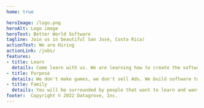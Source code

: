 ```yaml
---
home: true

heroImage: /logo.png
heroAlt: Logo image
heroText: Better World Software
tagline: Join us in beautiful San Jose, Costa Rica!
actionText: We are Hiring
actionLink: /jobs/
features:
- title: Learn
  details: Come learn with us. We are learning how to create the software that the world needs right now.
- title: Purpose
  details: We don't make games, we don't sell Ads. We build software to create the world we want to live in.
- title: Family
  details: You will be surrounded by people that want to learn and want to serve, just like you!
footer:  Copyright © 2022 Datagrove, Inc.
---
```



<!-- [We are Hiring]([9b3243b]/jobs/) -->
